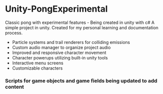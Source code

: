 # Unity-PongExperimental
Classic pong with experimental features - Being created in unity with c#
 A simple project in unity. Created for my personal learning and documentation process.
- Particle systems and trail renderers for colliding emissions
- Custom audio manager to organize project audio
- Improved and responsive character movement
- Character powerups utilizing built-in unity tools
- Interactive menu screens
- Customizable characters
### Scripts for game objects and game fields being updated to add content

